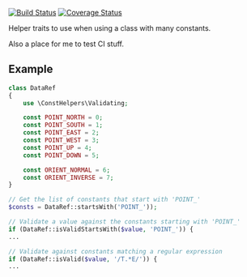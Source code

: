 [![Build Status](https://travis-ci.org/rickselby/consthelpers.svg?branch=master)](https://travis-ci.org/rickselby/consthelpers)
[![Coverage Status](https://coveralls.io/repos/rickselby/consthelpers/badge.svg?branch=master&service=github)](https://coveralls.io/github/rickselby/consthelpers?branch=master)

Helper traits to use when using a class with many constants.

Also a place for me to test CI stuff.

## Example

```php
class DataRef
{
    use \ConstHelpers\Validating;

    const POINT_NORTH = 0;
    const POINT_SOUTH = 1;
    const POINT_EAST = 2;
    const POINT_WEST = 3;
    const POINT_UP = 4;
    const POINT_DOWN = 5;

    const ORIENT_NORMAL = 6;
    const ORIENT_INVERSE = 7;
}

// Get the list of constants that start with 'POINT_'
$consts = DataRef::startsWith('POINT_'));

// Validate a value against the constants starting with 'POINT_'
if (DataRef::isValidStartsWith($value, 'POINT_')) {
...

// Validate against constants matching a regular expression
if (DataRef::isValid($value, '/T.*E/')) {
...

```

